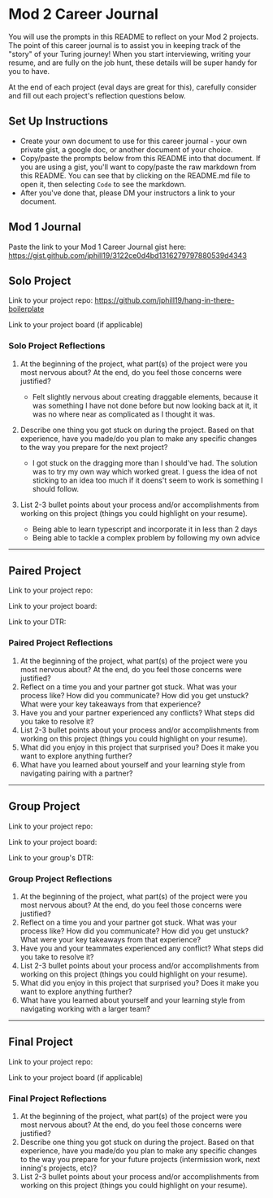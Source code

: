 # Mod 2 Career Journal
You will use the prompts in this README to reflect on your Mod 2 projects.  The point of this career journal is to assist you in keeping track of the "story" of your Turing journey! When you start interviewing, writing your resume, and are fully on the job hunt, these details will be super handy for you to have. 

At the end of each project (eval days are great for this), carefully consider and fill out each project's reflection questions below.

## Set Up Instructions
- Create your own document to use for this career journal - your own private gist, a google doc, or another document of your choice.
- Copy/paste the prompts below from this README into that document.  If you are using a gist, you'll want to copy/paste the raw markdown from this README.  You can see that by clicking on the README.md file to open it, then selecting `Code` to see the markdown.
- After you've done that, please DM your instructors a link to your document. 

## Mod 1 Journal
Paste the link to your Mod 1 Career Journal gist here: https://gist.github.com/jphill19/3122ce0d4bd1316279797880539d4343

## Solo Project

Link to your project repo: https://github.com/jphill19/hang-in-there-boilerplate

Link to your project board (if applicable)

### Solo Project Reflections

1. At the beginning of the project, what part(s) of the project were you most nervous about? At the end, do you feel those concerns were justified?
   - Felt slightly nervous about creating draggable elements, because it was something I have not done before but now looking back at it, it was no where near as complicated as I thought it was.

3. Describe one thing you got stuck on during the project. Based on that experience, have you made/do you plan to make any specific changes to the way you prepare for the next project?
   - I got stuck on the dragging more than I should've had. The solution was to try my own way which worked great. I guess the idea of not sticking to an idea too much if it doens't seem to work is something I should follow.
5. List 2-3 bullet points about your process and/or accomplishments from working on this project (things you could highlight on your resume).
   - Being able to learn typescript and incorporate it in less than 2 days
   - Being able to tackle a complex problem by following my own advice


---


## Paired Project

Link to your project repo:

Link to your project board: 

Link to your DTR:

### Paired Project Reflections

1. At the beginning of the project, what part(s) of the project were you most nervous about? At the end, do you feel those concerns were justified? 
2. Reflect on a time you and your partner got stuck. What was your process like? How did you communicate? How did you get unstuck?  What were your key takeaways from that experience?
3. Have you and your partner experienced any conflicts? What steps did you take to resolve it?
4. List 2-3 bullet points about your process and/or accomplishments from working on this project (things you could highlight on your resume). 
5. What did you enjoy in this project that surprised you? Does it make you want to explore anything further?
6. What have you learned about yourself and your learning style from navigating pairing with a partner? 

---


## Group Project

Link to your project repo:

Link to your project board: 

Link to your group's DTR:


### Group Project Reflections
   
    
1. At the beginning of the project, what part(s) of the project were you most nervous about? At the end, do you feel those concerns were justified? 
2. Reflect on a time you and your partner got stuck. What was your process like? How did you communicate? How did you get unstuck?  What were your key takeaways from that experience?
3. Have you and your teammates experienced any conflict? What steps did you take to resolve it?
4. List 2-3 bullet points about your process and/or accomplishments from working on this project (things you could highlight on your resume). 
5. What did you enjoy in this project that surprised you? Does it make you want to explore anything further?
6. What have you learned about yourself and your learning style from navigating working with a larger team? 
   
    
---

## Final Project

Link to your project repo:

Link to your project board (if applicable)

### Final Project Reflections

1. At the beginning of the project, what part(s) of the project were you most nervous about? At the end, do you feel those concerns were justified? 
2. Describe one thing you got stuck on during the project. Based on that experience, have you made/do you plan to make any specific changes to the way you prepare for your future projects (intermission work, next inning's projects, etc)?
3. List 2-3 bullet points about your process and/or accomplishments from working on this project (things you could highlight on your resume). 

